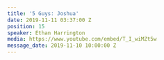 ```yaml
---
title: '5 Guys: Joshua'
date: 2019-11-11 03:37:00 Z
position: 15
speaker: Ethan Harrington
media: https://www.youtube.com/embed/T_I_wiMZt5w
message_date: 2019-11-10 10:00:00 Z
---
```


